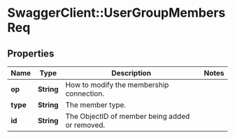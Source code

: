 # SwaggerClient::UserGroupMembersReq

## Properties
Name | Type | Description | Notes
------------ | ------------- | ------------- | -------------
**op** | **String** | How to modify the membership connection. | 
**type** | **String** | The member type. | 
**id** | **String** | The ObjectID of member being added or removed. | 


